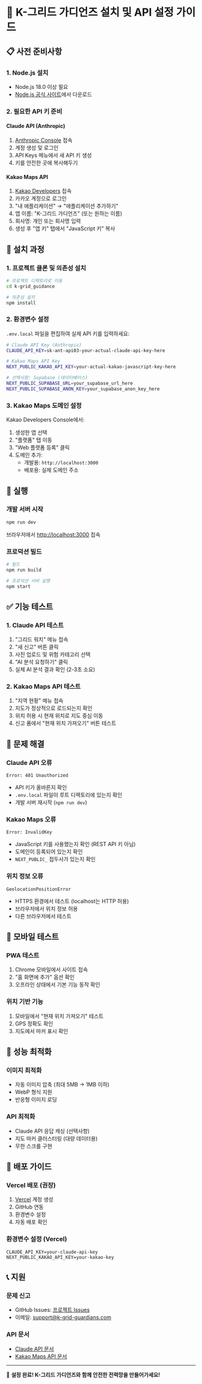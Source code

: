 # 🚀 K-그리드 가디언즈 설치 및 API 설정 가이드

## 📋 사전 준비사항

### 1. Node.js 설치
- Node.js 18.0 이상 필요
- [Node.js 공식 사이트](https://nodejs.org/)에서 다운로드

### 2. 필요한 API 키 준비

#### Claude API (Anthropic)
1. [Anthropic Console](https://console.anthropic.com/) 접속
2. 계정 생성 및 로그인
3. API Keys 메뉴에서 새 API 키 생성
4. 키를 안전한 곳에 복사해두기

#### Kakao Maps API
1. [Kakao Developers](https://developers.kakao.com/) 접속
2. 카카오 계정으로 로그인
3. "내 애플리케이션" → "애플리케이션 추가하기"
4. 앱 이름: "K-그리드 가디언즈" (또는 원하는 이름)
5. 회사명: 개인 또는 회사명 입력
6. 생성 후 "앱 키" 탭에서 "JavaScript 키" 복사

## 🔧 설치 과정

### 1. 프로젝트 클론 및 의존성 설치

```bash
# 프로젝트 디렉토리로 이동
cd k-grid_guidance

# 의존성 설치
npm install
```

### 2. 환경변수 설정

`.env.local` 파일을 편집하여 실제 API 키를 입력하세요:

```bash
# Claude API Key (Anthropic)
CLAUDE_API_KEY=sk-ant-api03-your-actual-claude-api-key-here

# Kakao Maps API Key
NEXT_PUBLIC_KAKAO_API_KEY=your-actual-kakao-javascript-key-here

# 선택사항: Supabase (데이터베이스)
NEXT_PUBLIC_SUPABASE_URL=your_supabase_url_here
NEXT_PUBLIC_SUPABASE_ANON_KEY=your_supabase_anon_key_here
```

### 3. Kakao Maps 도메인 설정

Kakao Developers Console에서:
1. 생성한 앱 선택
2. "플랫폼" 탭 이동
3. "Web 플랫폼 등록" 클릭
4. 도메인 추가:
   - 개발용: `http://localhost:3000`
   - 배포용: 실제 도메인 주소

## 🚀 실행

### 개발 서버 시작

```bash
npm run dev
```

브라우저에서 [http://localhost:3000](http://localhost:3000) 접속

### 프로덕션 빌드

```bash
# 빌드
npm run build

# 프로덕션 서버 실행
npm start
```

## ✅ 기능 테스트

### 1. Claude API 테스트
1. "그리드 워치" 메뉴 접속
2. "새 신고" 버튼 클릭
3. 사진 업로드 및 위험 카테고리 선택
4. "AI 분석 요청하기" 클릭
5. 실제 AI 분석 결과 확인 (2-3초 소요)

### 2. Kakao Maps API 테스트
1. "지역 현황" 메뉴 접속
2. 지도가 정상적으로 로드되는지 확인
3. 위치 허용 시 현재 위치로 지도 중심 이동
4. 신고 폼에서 "현재 위치 가져오기" 버튼 테스트

## 🔧 문제 해결

### Claude API 오류
```
Error: 401 Unauthorized
```
- API 키가 올바른지 확인
- `.env.local` 파일이 루트 디렉토리에 있는지 확인
- 개발 서버 재시작 (`npm run dev`)

### Kakao Maps 오류
```
Error: InvalidKey
```
- JavaScript 키를 사용했는지 확인 (REST API 키 아님)
- 도메인이 등록되어 있는지 확인
- `NEXT_PUBLIC_` 접두사가 있는지 확인

### 위치 정보 오류
```
GeolocationPositionError
```
- HTTPS 환경에서 테스트 (localhost는 HTTP 허용)
- 브라우저에서 위치 정보 허용
- 다른 브라우저에서 테스트

## 📱 모바일 테스트

### PWA 테스트
1. Chrome 모바일에서 사이트 접속
2. "홈 화면에 추가" 옵션 확인
3. 오프라인 상태에서 기본 기능 동작 확인

### 위치 기반 기능
1. 모바일에서 "현재 위치 가져오기" 테스트
2. GPS 정확도 확인
3. 지도에서 마커 표시 확인

## 🎯 성능 최적화

### 이미지 최적화
- 자동 이미지 압축 (최대 5MB → 1MB 이하)
- WebP 형식 지원
- 반응형 이미지 로딩

### API 최적화
- Claude API 응답 캐싱 (선택사항)
- 지도 마커 클러스터링 (대량 데이터용)
- 무한 스크롤 구현

## 🚀 배포 가이드

### Vercel 배포 (권장)
1. [Vercel](https://vercel.com) 계정 생성
2. GitHub 연동
3. 환경변수 설정
4. 자동 배포 확인

### 환경변수 설정 (Vercel)
```
CLAUDE_API_KEY=your-claude-api-key
NEXT_PUBLIC_KAKAO_API_KEY=your-kakao-key
```

## 📞 지원

### 문제 신고
- GitHub Issues: [프로젝트 Issues](https://github.com/your-repo/issues)
- 이메일: support@k-grid-guardians.com

### API 문서
- [Claude API 문서](https://docs.anthropic.com/claude/reference/getting-started-with-the-api)
- [Kakao Maps API 문서](https://apis.map.kakao.com/web/)

---

🎉 **설정 완료! K-그리드 가디언즈와 함께 안전한 전력망을 만들어가세요!**